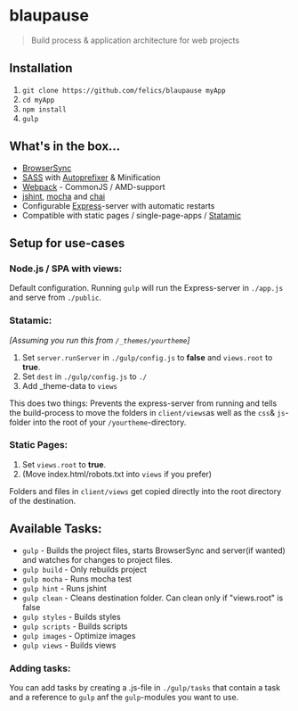 # blaupause

> Build process & application architecture for web projects

## Installation

 1. `git clone https://github.com/felics/blaupause myApp`
 2. `cd myApp`
 3. `npm install`
 4. `gulp`

## What's in the box...

 - [BrowserSync](browsersync.io)
 - [SASS](http://sass-lang.com/) with [Autoprefixer](https://github.com/postcss/autoprefixer) & Minification
 - [Webpack](webpack.github.io) - CommonJS / AMD-support
 - [jshint](http://jshint.com/), [mocha](mochajs.org) and [chai](chaijs.com)
 - Configurable [Express](http://expressjs.com/)-server with automatic restarts
 - Compatible with static pages / single-page-apps / [Statamic](http://statamic.com)

## Setup for use-cases

### Node.js / SPA with views:

Default configuration. Running `gulp` will run the Express-server in `./app.js` and serve from `./public`.

### Statamic:

*[Assuming you run this from `/_themes/yourtheme`]*

 1. Set `server.runServer` in `./gulp/config.js` to **false** and `views.root` to **true**.
 2. Set `dest`  in `./gulp/config.js` to `./`
 3. Add _theme-data to `views`

This does two things: Prevents the express-server from running and tells the build-process to move the folders in `client/views`as well as the `css`& `js`-folder into the root of your `/yourtheme`-directory.

### Static Pages:

 1. Set `views.root` to **true**.
 2. (Move index.html/robots.txt into `views` if you prefer)

Folders and files in `client/views` get copied directly into the root directory of the destination.

## Available Tasks:

 - `gulp` - Builds the project files, starts BrowserSync and server(if wanted) and watches for changes to project files.
 - `gulp build` - Only rebuilds project
 - `gulp mocha` - Runs mocha test
 - `gulp hint` - Runs jshint
 - `gulp clean` - Cleans destination folder. Can clean only if "views.root" is false
 - `gulp styles` - Builds styles
 - `gulp scripts` - Builds scripts
 - `gulp images` - Optimize images
 - `gulp views` - Builds views

### Adding tasks:

You can add tasks by creating a .js-file in `./gulp/tasks` that contain a task and a reference to `gulp` anf the `gulp`-modules you want to use.

